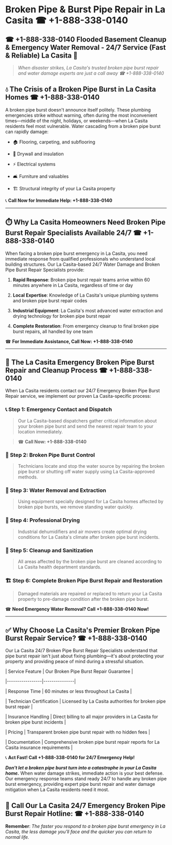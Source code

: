# Broken Pipe & Burst Pipe Repair in La Casita ☎ +1-888-338-0140  
## ☎ +1-888-338-0140 Flooded Basement Cleanup & Emergency Water Removal - 24/7 Service (Fast & Reliable) La Casita 🚨  

> *When disaster strikes, La Casita's trusted broken pipe burst repair and water damage experts are just a call away ☎ +1-888-338-0140*  

## 💧 The Crisis of a Broken Pipe Burst in La Casita Homes ☎ +1-888-338-0140  

A broken pipe burst doesn't announce itself politely. These plumbing emergencies strike without warning, often during the most inconvenient times—middle of the night, holidays, or weekends—when La Casita residents feel most vulnerable. Water cascading from a broken pipe burst can rapidly damage:  

* 🏠 Flooring, carpeting, and subflooring  
* 🧱 Drywall and insulation  
* ⚡ Electrical systems  
* 🛋️ Furniture and valuables  
* 🏗️ Structural integrity of your La Casita property  

📞 **Call Now for Immediate Help: +1-888-338-0140**  

---  

## ⏱️ Why La Casita Homeowners Need Broken Pipe Burst Repair Specialists Available 24/7 ☎ +1-888-338-0140  

When facing a broken pipe burst emergency in La Casita, you need immediate response from qualified professionals who understand local building structures. Our La Casita-based 24/7 Water Damage and Broken Pipe Burst Repair Specialists provide:  

1. **Rapid Response**: Broken pipe burst repair teams arrive within 60 minutes anywhere in La Casita, regardless of time or day  
2. **Local Expertise**: Knowledge of La Casita's unique plumbing systems and broken pipe burst repair codes  
3. **Industrial Equipment**: La Casita's most advanced water extraction and drying technology for broken pipe burst repair  
4. **Complete Restoration**: From emergency cleanup to final broken pipe burst repairs, all handled by one team  

☎ **For Immediate Assistance, Call Now: +1-888-338-0140**  

---  

## 🔧 The La Casita Emergency Broken Pipe Burst Repair and Cleanup Process ☎ +1-888-338-0140  

When La Casita residents contact our 24/7 Emergency Broken Pipe Burst Repair service, we implement our proven La Casita-specific process:  

### 📞 Step 1: Emergency Contact and Dispatch  
> Our La Casita-based dispatchers gather critical information about your broken pipe burst and send the nearest repair team to your location immediately.  
> ☎ **Call Now: +1-888-338-0140**  

### 🚿 Step 2: Broken Pipe Burst Control  
> Technicians locate and stop the water source by repairing the broken pipe burst or shutting off water supply using La Casita-approved methods.  

### 🌊 Step 3: Water Removal and Extraction  
> Using equipment specially designed for La Casita homes affected by broken pipe bursts, we remove standing water quickly.  

### 💨 Step 4: Professional Drying  
> Industrial dehumidifiers and air movers create optimal drying conditions for La Casita's climate after broken pipe burst incidents.  

### 🧼 Step 5: Cleanup and Sanitization  
> All areas affected by the broken pipe burst are cleaned according to La Casita health department standards.  

### 🏗️ Step 6: Complete Broken Pipe Burst Repair and Restoration  
> Damaged materials are repaired or replaced to return your La Casita property to pre-damage condition after the broken pipe burst.  

☎ **Need Emergency Water Removal? Call +1-888-338-0140 Now!**  

---  

## ✅ Why Choose La Casita's Premier Broken Pipe Burst Repair Service? ☎ +1-888-338-0140  

Our La Casita 24/7 Broken Pipe Burst Repair Specialists understand that pipe burst repair isn't just about fixing plumbing—it's about protecting your property and providing peace of mind during a stressful situation.  

| Service Feature | Our Broken Pipe Burst Repair Guarantee |  
|-----------------|---------------|  
| Response Time | 60 minutes or less throughout La Casita |  
| Technician Certification | Licensed by La Casita authorities for broken pipe burst repair |  
| Insurance Handling | Direct billing to all major providers in La Casita for broken pipe burst incidents |  
| Pricing | Transparent broken pipe burst repair with no hidden fees |  
| Documentation | Comprehensive broken pipe burst repair reports for La Casita insurance requirements |  

📞 **Act Fast! Call +1-888-338-0140 for 24/7 Emergency Help!**  

***Don't let a broken pipe burst turn into a catastrophe in your La Casita home.*** When water damage strikes, immediate action is your best defense. Our emergency response teams stand ready 24/7 to handle any broken pipe burst emergency, providing expert pipe burst repair and water damage mitigation when La Casita residents need it most.  

## 📱 Call Our La Casita 24/7 Emergency Broken Pipe Burst Repair Hotline: ☎ +1-888-338-0140  

**Remember**: *The faster you respond to a broken pipe burst emergency in La Casita, the less damage you'll face and the quicker you can return to normal life.*